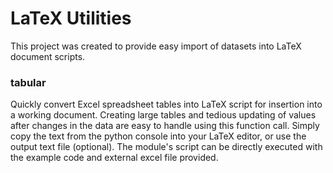 # LaTeX Utilities
This project was created to provide easy import of datasets into LaTeX document scripts.
### tabular
Quickly convert Excel spreadsheet tables into LaTeX script for insertion into a working document. Creating large tables and tedious updating of values after changes in the data are easy to handle using this function call. Simply copy the text from the python console into your LaTeX editor, or use the output text file (optional). The module's script can be directly executed with the example code and external excel file provided.
